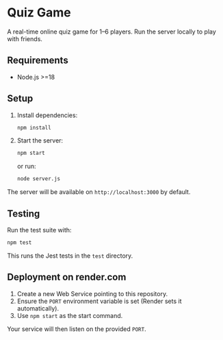 # Quiz Game

A real-time online quiz game for 1–6 players. Run the server locally to play with friends.

## Requirements

- Node.js >=18

## Setup


1. Install dependencies:
   ```bash
   npm install
   ```
2. Start the server:
   ```bash
   npm start
   ```
   or run:
   ```bash
   node server.js
   ```

The server will be available on `http://localhost:3000` by default.

## Testing

Run the test suite with:

```bash
npm test
```

This runs the Jest tests in the `test` directory.

## Deployment on render.com

1. Create a new Web Service pointing to this repository.
2. Ensure the `PORT` environment variable is set (Render sets it automatically).
3. Use `npm start` as the start command.

Your service will then listen on the provided `PORT`.

